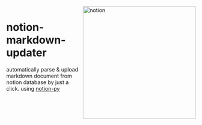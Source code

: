 <img align="right" src="https://miro.medium.com/max/700/1*aTuWWHnk0-FeyetCxyNCCg.png" alt="notion" width=300 height=300 />

# notion-markdown-updater

automatically parse & upload markdown document from notion database by just a click.
using [notion-py](https://github.com/jamalex/notion-py)
